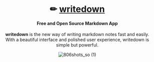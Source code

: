 <div align="center">

# ✏ [writedown](https://writedown.app)
#### Free and Open Source Markdown App

**writedown** is the new way of writing markdown notes fast and easily.   
With a beautiful interface and polished user experience, writedown is simple but powerful.

![806shots_so (1)](https://user-images.githubusercontent.com/25067102/232125868-062e2438-c387-4c30-86e2-2766ff300cd0.png)

</div>

